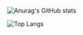 <!--https://github.com/anuraghazra/github-readme-stats-->
![Anurag's GitHub stats](https://github-readme-stats.vercel.app/api?username=rababdotmhd&show_icons=true&theme=transparent)
<!--https://github.com/anuraghazra/github-readme-stats-->
![Top Langs](https://github-readme-stats.vercel.app/api/top-langs/?username=rababdotmhd&layout=compact&theme=transparent)
<!--
**rababdotmhd/rababdotmhd** is a ✨ _special_ ✨ repository because its `README.md` (this file) appears on your GitHub profile.

Here are some ideas to get you started:

- 🔭 I’m currently working on ...
- 🌱 I’m currently learning ...
- 👯 I’m looking to collaborate on ...
- 🤔 I’m looking for help with ...
- 💬 Ask me about ...
- 📫 How to reach me: ...
- 😄 Pronouns: ...
- ⚡ Fun fact: ...
-->
